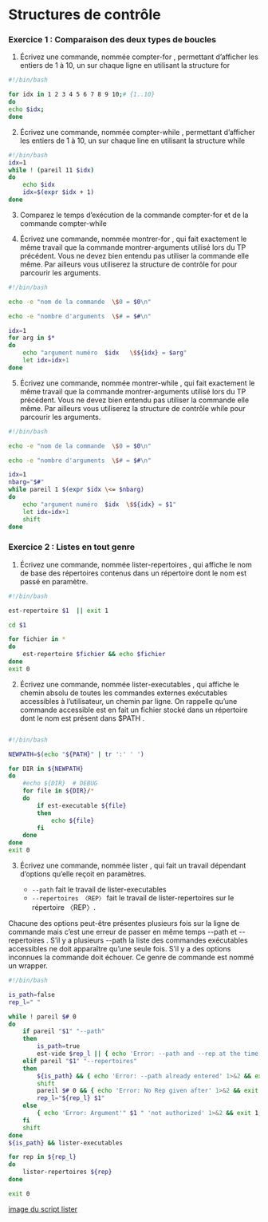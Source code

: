# Structures de contrôle

### Exercice 1 : Comparaison des deux types de boucles

1. Écrivez une commande, nommée compter-for , permettant d’afficher les entiers de 1 à 10, un sur chaque ligne en utilisant la structure for
```bash
#!/bin/bash

for idx in 1 2 3 4 5 6 7 8 9 10;# {1..10}
do
echo $idx;
done
```
2. Écrivez une commande, nommée compter-while , permettant d’afficher les entiers de 1 à 10, un sur chaque line en utilisant la structure while

```bash
#!/bin/bash
idx=1
while ! (pareil 11 $idx)
do
    echo $idx
    idx=$(expr $idx + 1)
done
```

3. Comparez le temps d’exécution de la commande compter-for et de la commande compter-while


4. Écrivez une commande, nommée montrer-for , qui fait exactement le même travail que la commande montrer-arguments utilisé lors du TP précédent. Vous ne devez bien entendu pas utiliser la commande elle même. Par ailleurs vous utiliserez la structure de contrôle for pour parcourir les arguments.

```bash
#!/bin/bash

echo -e "nom de la commande  \$0 = $0\n"

echo -e "nombre d'arguments  \$# = $#\n"

idx=1
for arg in $*
do
    echo "argument numéro  $idx   \$${idx} = $arg"
    let idx=idx+1
done
```

5. Écrivez une commande, nommée montrer-while , qui fait exactement le même travail que la commande montrer-arguments utilisé lors du TP précédent. Vous ne devez bien entendu pas utiliser la commande elle même. Par ailleurs vous utiliserez la structure de contrôle while pour parcourir les arguments.


```bash
#!/bin/bash

echo -e "nom de la commande  \$0 = $0\n"

echo -e "nombre d'arguments  \$# = $#\n"

idx=1
nbarg="$#"
while pareil 1 $(expr $idx \<= $nbarg)
do
    echo "argument numéro  $idx  \$${idx} = $1"
    let idx=idx+1
    shift
done
```

### Exercice 2 : Listes en tout genre

1. Écrivez une commande, nommée lister-repertoires , qui affiche le nom de base des répertoires contenus dans un répertoire dont le nom est passé en paramètre.

```bash
#!/bin/bash

est-repertoire $1  || exit 1

cd $1

for fichier in *
do
    est-repertoire $fichier && echo $fichier
done
exit 0
```

2. Écrivez une commande, nommée lister-executables , qui affiche le chemin absolu de toutes les commandes externes exécutables accessibles à l’utilisateur, un chemin par ligne. On rappelle qu’une commande accessible est en fait un fichier stocké dans un répertoire dont le nom est présent dans $PATH .


```bash

#!/bin/bash

NEWPATH=$(echo "${PATH}" | tr ':' ' ')

for DIR in ${NEWPATH}
do
    #echo ${DIR}  # DEBUG
    for file in ${DIR}/*
    do
        if est-executable ${file}
        then
            echo ${file}
        fi
    done
done
exit 0
```

3. Écrivez une commande, nommée lister , qui fait un travail dépendant d’options qu’elle reçoit en paramètres.

    - `--path` fait le travail de lister-executables
    - `--repertoires 〈REP〉` fait le travail de lister-repertoires sur le répertoire 〈REP〉.

Chacune des options peut-être présentes plusieurs fois sur la ligne de commande mais c’est une erreur de passer en même temps --path et --repertoires . S’il y a plusieurs --path la liste des commandes exécutables accessibles ne doit apparaître qu’une seule fois. S’il y a des options inconnues la commande doit échouer.
Ce genre de commande est nommé un wrapper.

```bash
#!/bin/bash

is_path=false
rep_l=" "

while ! pareil $# 0
do
    if pareil "$1" "--path"
    then
        is_path=true
        est-vide $rep_l || { echo 'Error: --path and --rep at the time' 1>&2 && exit 1; }
    elif pareil "$1" "--repertoires"
    then
        ${is_path} && { echo 'Error: --path already entered' 1>&2 && exit 1; }
        shift
        pareil $# 0 && { echo 'Error: No Rep given after' 1>&2 && exit 1; }
        rep_l="${rep_l} $1"
    else
        { echo 'Error: Argument'" $1 " 'not authorized' 1>&2 && exit 1; }
    fi
    shift
done
${is_path} && lister-executables

for rep in ${rep_l}
do
    lister-repertoires ${rep}
done

exit 0
```

[image du script lister](./lister.png)
